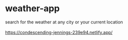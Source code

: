# weather-app
search for the weather at any city or your current location<br />
<br />
https://condescending-jennings-239e94.netlify.app/
